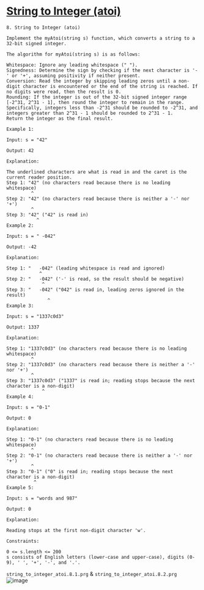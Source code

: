 # [String to Integer (atoi)](https://leetcode.com/problems/string-to-integer-atoi)

    8. String to Integer (atoi)

    Implement the myAtoi(string s) function, which converts a string to a 32-bit signed integer.

    The algorithm for myAtoi(string s) is as follows:

    Whitespace: Ignore any leading whitespace (" ").
    Signedness: Determine the sign by checking if the next character is '-' or '+', assuming positivity if neither present.
    Conversion: Read the integer by skipping leading zeros until a non-digit character is encountered or the end of the string is reached. If no digits were read, then the result is 0.
    Rounding: If the integer is out of the 32-bit signed integer range [-2^31, 2^31 - 1], then round the integer to remain in the range. Specifically, integers less than -2^31 should be rounded to -2^31, and integers greater than 2^31 - 1 should be rounded to 2^31 - 1.
    Return the integer as the final result.

    Example 1:

    Input: s = "42"

    Output: 42

    Explanation:

    The underlined characters are what is read in and the caret is the current reader position.
    Step 1: "42" (no characters read because there is no leading whitespace)
             ^
    Step 2: "42" (no characters read because there is neither a '-' nor '+')
             ^
    Step 3: "42" ("42" is read in)
               ^
    Example 2:

    Input: s = " -042"

    Output: -42

    Explanation:

    Step 1: "   -042" (leading whitespace is read and ignored)
                ^
    Step 2: "   -042" ('-' is read, so the result should be negative)
                 ^
    Step 3: "   -042" ("042" is read in, leading zeros ignored in the result)
                   ^
    Example 3:

    Input: s = "1337c0d3"

    Output: 1337

    Explanation:

    Step 1: "1337c0d3" (no characters read because there is no leading whitespace)
             ^
    Step 2: "1337c0d3" (no characters read because there is neither a '-' nor '+')
             ^
    Step 3: "1337c0d3" ("1337" is read in; reading stops because the next character is a non-digit)
                 ^
    Example 4:

    Input: s = "0-1"

    Output: 0

    Explanation:

    Step 1: "0-1" (no characters read because there is no leading whitespace)
             ^
    Step 2: "0-1" (no characters read because there is neither a '-' nor '+')
             ^
    Step 3: "0-1" ("0" is read in; reading stops because the next character is a non-digit)
              ^
    Example 5:

    Input: s = "words and 987"

    Output: 0

    Explanation:

    Reading stops at the first non-digit character 'w'.

    Constraints:

    0 <= s.length <= 200
    s consists of English letters (lower-case and upper-case), digits (0-9), ' ', '+', '-', and '.'.

`string_to_integer_atoi.8.1.prg` & `string_to_integer_atoi.8.2.prg`
![image](https://github.com/user-attachments/assets/0de40597-0ba4-4d65-9438-d30ddc478c6e)
